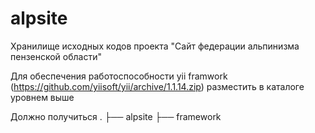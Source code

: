 alpsite
=======

Хранилище исходных кодов проекта "Сайт федерации альпинизма пензенской области"

Для обеспечения работоспособности yii framwork (https://github.com/yiisoft/yii/archive/1.1.14.zip) разместить в каталоге уровнем выше

Должно получиться 
.
├── alpsite
├── framework
